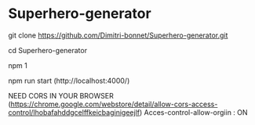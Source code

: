 # Superhero-generator

git clone https://github.com/Dimitri-bonnet/Superhero-generator.git

cd Superhero-generator

npm 1

npm run start (http://localhost:4000/)

NEED CORS IN YOUR BROWSER (https://chrome.google.com/webstore/detail/allow-cors-access-control/lhobafahddgcelffkeicbaginigeejlf)
Acces-control-allow-orgiin : ON
